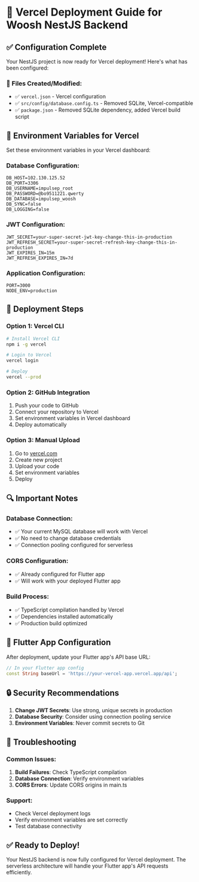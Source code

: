 # 🚀 Vercel Deployment Guide for Woosh NestJS Backend

## ✅ Configuration Complete

Your NestJS project is now ready for Vercel deployment! Here's what has been configured:

### 📁 Files Created/Modified:
- ✅ `vercel.json` - Vercel configuration
- ✅ `src/config/database.config.ts` - Removed SQLite, Vercel-compatible
- ✅ `package.json` - Removed SQLite dependency, added Vercel build script

## 🔧 Environment Variables for Vercel

Set these environment variables in your Vercel dashboard:

### Database Configuration:
```
DB_HOST=102.130.125.52
DB_PORT=3306
DB_USERNAME=impulsep_root
DB_PASSWORD=@bo9511221.qwerty
DB_DATABASE=impulsep_woosh
DB_SYNC=false
DB_LOGGING=false
```

### JWT Configuration:
```
JWT_SECRET=your-super-secret-jwt-key-change-this-in-production
JWT_REFRESH_SECRET=your-super-secret-refresh-key-change-this-in-production
JWT_EXPIRES_IN=15m
JWT_REFRESH_EXPIRES_IN=7d
```

### Application Configuration:
```
PORT=3000
NODE_ENV=production
```

## 🚀 Deployment Steps

### Option 1: Vercel CLI
```bash
# Install Vercel CLI
npm i -g vercel

# Login to Vercel
vercel login

# Deploy
vercel --prod
```

### Option 2: GitHub Integration
1. Push your code to GitHub
2. Connect your repository to Vercel
3. Set environment variables in Vercel dashboard
4. Deploy automatically

### Option 3: Manual Upload
1. Go to [vercel.com](https://vercel.com)
2. Create new project
3. Upload your code
4. Set environment variables
5. Deploy

## 🔍 Important Notes

### Database Connection:
- ✅ Your current MySQL database will work with Vercel
- ✅ No need to change database credentials
- ✅ Connection pooling configured for serverless

### CORS Configuration:
- ✅ Already configured for Flutter app
- ✅ Will work with your deployed Flutter app

### Build Process:
- ✅ TypeScript compilation handled by Vercel
- ✅ Dependencies installed automatically
- ✅ Production build optimized

## 📱 Flutter App Configuration

After deployment, update your Flutter app's API base URL:

```dart
// In your Flutter app config
const String baseUrl = 'https://your-vercel-app.vercel.app/api';
```

## 🔒 Security Recommendations

1. **Change JWT Secrets**: Use strong, unique secrets in production
2. **Database Security**: Consider using connection pooling service
3. **Environment Variables**: Never commit secrets to Git

## 🐛 Troubleshooting

### Common Issues:
1. **Build Failures**: Check TypeScript compilation
2. **Database Connection**: Verify environment variables
3. **CORS Errors**: Update CORS origins in main.ts

### Support:
- Check Vercel deployment logs
- Verify environment variables are set correctly
- Test database connectivity

## ✅ Ready to Deploy!

Your NestJS backend is now fully configured for Vercel deployment. The serverless architecture will handle your Flutter app's API requests efficiently. 